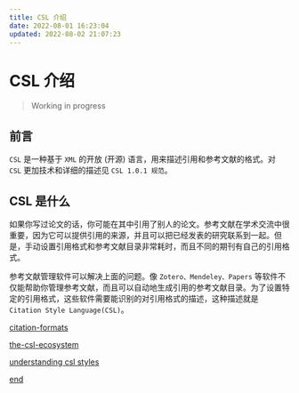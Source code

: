 ```yaml
---
title: CSL 介绍
date: 2022-08-01 16:23:04
updated: 2022-08-02 21:07:23
---
```


# CSL 介绍

> Working in progress

## 前言

`CSL` 是一种基于 `XML` 的开放 (开源) 语言，用来描述引用和参考文献的格式。对 `CSL` 更加技术和详细的描述见 `CSL 1.0.1 规范`。

## CSL 是什么

如果你写过论文的话，你可能在其中引用了别人的论文。参考文献在学术交流中很重要，因为它可以提供引用的来源，并且可以把已经发表的研究联系到一起。但是，手动设置引用格式和参考文献目录非常耗时，而且不同的期刊有自己的引用格式。

参考文献管理软件可以解决上面的问题。像 `Zotero、Mendeley、Papers` 等软件不仅能帮助你管理参考文献，而且可以自动地生成引用的参考文献目录。为了设置特定的引用格式，这些软件需要能识别的对引用格式的描述，这种描述就是 `Citation Style Language(CSL)`。

[citation-formats](citation-formats.md)

[the-csl-ecosystem](the-csl-ecosystem.md)

[understanding csl styles](understanding%20csl%20styles.md)

[end](end.md)
